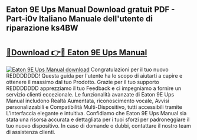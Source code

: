 ## Eaton 9E Ups Manual Download gratuit PDF - Part-i0v Italiano Manuale dell'utente di riparazione ks4BW

# <h2><a href="http://dfg9hv.blite.top/?on=Eaton+9E+Ups+Manual">🔗Download 👉🔴 Eaton 9E Ups Manual</a></h2>

[![Eaton 9E Ups Manual download](https://i.imgur.com/lujVjoI.png)](http://dfg9hv.blite.top/?on=Eaton+9E+Ups+Manual)
Congratulazioni per il tuo nuovo REDDDDDDD! Questa guida per l'utente ha lo scopo di aiutarti a capire e ottenere il massimo dal tuo Prodotto. Grazie per il tuo supporto REDDDDDDD apprezziamo il tuo Feedback e ci impegniamo a fornire un servizio clienti eccezionale. Le funzionalità avanzate di Eaton 9E Ups Manual includono Realtà Aumentata, riconoscimento vocale, Avvisi personalizzabili e Compatibilità Multi-Dispositivo, tutti accessibili tramite L'interfaccia elegante e intuitiva. Confidiamo che Eaton 9E Ups Manual sia stata una risorsa accurata e dettagliata per i tuoi sforzi per padroneggiare il tuo nuovo dispositivo. In caso di domande o dubbi, contattare il nostro team di assistenza clienti.

